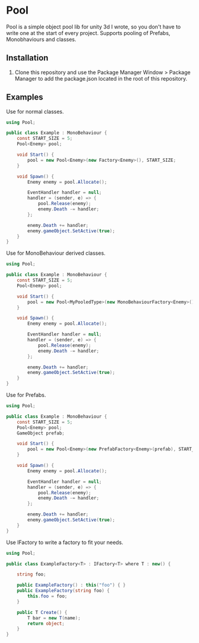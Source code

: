 # Pool
Pool is a simple object pool lib for unity 3d I wrote, so you don't have to write one at the start of every project.
Supports pooling of Prefabs, Monobhaviours and classes.
## Installation
1. Clone this repository and use the Package Manager Window > Package Manager to add the package.json located in the root of this repository.
## Examples
Use for normal classes.
```csharp
using Pool;

public class Example : MonoBehaviour {
    const START_SIZE = 5;
    Pool<Enemy> pool;

    void Start() {
        pool = new Pool<Enemy>(new Factory<Enemy>(), START_SIZE;
    }

	void Spawn() {
		Enemy enemy = pool.Allocate();

		EventHandler handler = null;
		handler = (sender, e) => {
			pool.Release(enemy);
			enemy.Death -= handler;
		};

		enemy.Death += handler;
		enemy.gameObject.SetActive(true);
	}
} 
```

Use for MonoBehaviour derived classes.
```csharp
using Pool;

public class Example : MonoBehaviour {
    const START_SIZE = 5;
    Pool<Enemy> pool;

    void Start() {
        pool = new Pool<MyPooledType>(new MonoBehaviourFactory<Enemy>(), START_SIZE;
    }

	void Spawn() {
		Enemy enemy = pool.Allocate();

		EventHandler handler = null;
		handler = (sender, e) => {
			pool.Release(enemy);
			enemy.Death -= handler;
		};

		enemy.Death += handler;
		enemy.gameObject.SetActive(true);
	}
} 
```

Use for Prefabs.
```csharp
using Pool;

public class Example : MonoBehaviour {
    const START_SIZE = 5;
    Pool<Enemy> pool;
    GameObject prefab;

    void Start() {
        pool = new Pool<Enemy>(new PrefabFactory<Enemy>(prefab), START_SIZE;
    }

	void Spawn() {
		Enemy enemy = pool.Allocate();

		EventHandler handler = null;
		handler = (sender, e) => {
			pool.Release(enemy);
			enemy.Death -= handler;
		};

		enemy.Death += handler;
		enemy.gameObject.SetActive(true);
	}
} 
```

Use IFactory to write a factory to fit your needs.
```csharp
using Pool;

public class ExampleFactory<T> : IFactory<T> where T : new() {

	string foo;

	public ExampleFactory() : this("foo") { }
	public ExampleFactory(string foo) {
		this.foo = foo;
	}

	public T Create() {
		T bar = new T(name);
		return object;
	}
}
```
